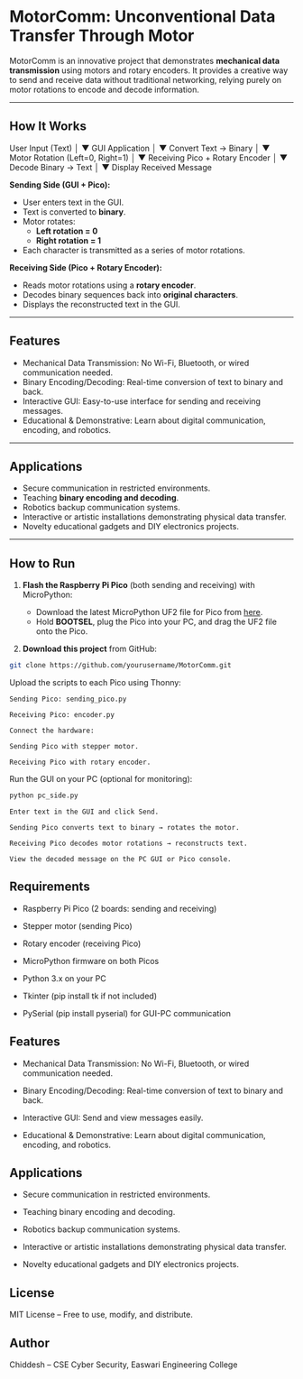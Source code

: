 # MotorComm: Unconventional Data Transfer Through Motor

MotorComm is an innovative project that demonstrates **mechanical data transmission** using motors and rotary encoders. It provides a creative way to send and receive data without traditional networking, relying purely on motor rotations to encode and decode information.

---

## How It Works

User Input (Text)
│
▼
GUI Application
│
▼
Convert Text → Binary
│
▼
Motor Rotation
(Left=0, Right=1)
│
▼
Receiving Pico + Rotary Encoder
│
▼
Decode Binary → Text
│
▼
Display Received Message

**Sending Side (GUI + Pico):**

- User enters text in the GUI.
- Text is converted to **binary**.
- Motor rotates:
  - **Left rotation = 0**
  - **Right rotation = 1**
- Each character is transmitted as a series of motor rotations.

**Receiving Side (Pico + Rotary Encoder):**

- Reads motor rotations using a **rotary encoder**.
- Decodes binary sequences back into **original characters**.
- Displays the reconstructed text in the GUI.

---

## Features

- Mechanical Data Transmission: No Wi-Fi, Bluetooth, or wired communication needed.
- Binary Encoding/Decoding: Real-time conversion of text to binary and back.
- Interactive GUI: Easy-to-use interface for sending and receiving messages.
- Educational & Demonstrative: Learn about digital communication, encoding, and robotics.

---

## Applications

- Secure communication in restricted environments.
- Teaching **binary encoding and decoding**.
- Robotics backup communication systems.
- Interactive or artistic installations demonstrating physical data transfer.
- Novelty educational gadgets and DIY electronics projects.

---

## How to Run

1. **Flash the Raspberry Pi Pico** (both sending and receiving) with MicroPython:

   - Download the latest MicroPython UF2 file for Pico from [here](https://www.raspberrypi.com/documentation/microcontrollers/micropython.html).
   - Hold **BOOTSEL**, plug the Pico into your PC, and drag the UF2 file onto the Pico.

2. **Download this project** from GitHub:

```bash
git clone https://github.com/yourusername/MotorComm.git
```

Upload the scripts to each Pico using Thonny:

    Sending Pico: sending_pico.py

    Receiving Pico: encoder.py

    Connect the hardware:

    Sending Pico with stepper motor.

    Receiving Pico with rotary encoder.

Run the GUI on your PC (optional for monitoring):

```bash
python pc_side.py
```

    Enter text in the GUI and click Send.

    Sending Pico converts text to binary → rotates the motor.

    Receiving Pico decodes motor rotations → reconstructs text.

    View the decoded message on the PC GUI or Pico console.

## Requirements

- Raspberry Pi Pico (2 boards: sending and receiving)

- Stepper motor (sending Pico)

- Rotary encoder (receiving Pico)

- MicroPython firmware on both Picos

- Python 3.x on your PC

- Tkinter (pip install tk if not included)

- PySerial (pip install pyserial) for GUI-PC communication

## Features

- Mechanical Data Transmission: No Wi-Fi, Bluetooth, or wired communication needed.

- Binary Encoding/Decoding: Real-time conversion of text to binary and back.

- Interactive GUI: Send and view messages easily.

- Educational & Demonstrative: Learn about digital communication, encoding, and robotics.

## Applications

- Secure communication in restricted environments.

- Teaching binary encoding and decoding.

- Robotics backup communication systems.

- Interactive or artistic installations demonstrating physical data transfer.

- Novelty educational gadgets and DIY electronics projects.

## License

MIT License – Free to use, modify, and distribute.

## Author

Chiddesh – CSE Cyber Security, Easwari Engineering College

